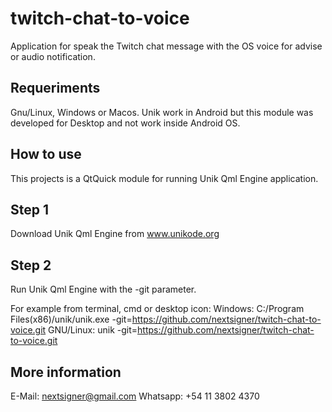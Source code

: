 # twitch-chat-to-voice

Application for speak the Twitch chat message with the OS voice for advise or audio notification.

## Requeriments

Gnu/Linux, Windows or Macos. Unik work in Android but this module was developed for Desktop and not work inside Android OS.

## How to use

This projects is a QtQuick module for running Unik Qml Engine application.

## Step 1

Download Unik Qml Engine from www.unikode.org

## Step 2

Run Unik Qml Engine with the -git parameter.

For example from terminal, cmd or desktop icon:
Windows: C:/Program Files(x86)/unik/unik.exe -git=https://github.com/nextsigner/twitch-chat-to-voice.git
GNU/Linux: unik -git=https://github.com/nextsigner/twitch-chat-to-voice.git

## More information

E-Mail: nextsigner@gmail.com
Whatsapp: +54 11 3802 4370





